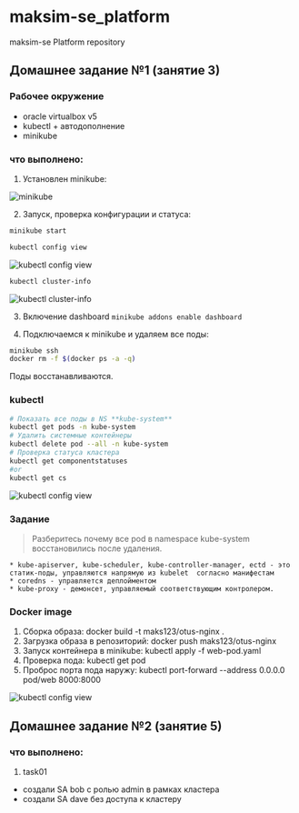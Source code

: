 # maksim-se_platform
maksim-se Platform repository

## Домашнее задание №1 (занятие 3)

### Рабочее окружение
* oracle virtualbox v5
* kubectl + автодополнение
* minikube

###  что выполнено:
1. Установлен minikube:

![minikube](https://i.ibb.co/TB5Vd9C/hw1-screen01.png)

2. Запуск, проверка конфигурации и статуса:
```bash
minikube start
```
```bash
kubectl config view
```

![kubectl config view](https://i.ibb.co/vdGSxp9/Screenshot-from-2019-07-21-23-57-16.png)

```bash
kubectl cluster-info
```

![kubectl cluster-info](https://i.ibb.co/PNj92df/Screenshot-from-2019-07-21-23-58-14.png)

3. Включение dashboard `minikube addons enable dashboard`

4. Подключаемся к minikube и удаляем все поды:

```bash
minikube ssh
docker rm -f $(docker ps -a -q)
```

Поды восстанавливаются.

### kubectl
```bash
# Показать все поды в NS **kube-system**
kubectl get pods -n kube-system 
# Удалить системные контейнеры 
kubectl delete pod --all -n kube-system
# Проверка статуса кластера
kubectl get componentstatuses
#or
kubectl get cs
```

![kubectl config view](https://i.ibb.co/LJFCjyg/Screenshot-from-2019-07-22-00-16-20.png)

### Задание

> Разберитесь почему все pod в namespace kube-system восстановились после удаления.

	* kube-apiserver, kube-scheduler, kube-controller-manager, ectd - это статик-поды, управляются напрямую из kubelet  согласно манифестам
	* сoredns - управляется деплойментом
	* kube-proxy - демонсет, управляемый соответствующим контролером.

### Docker image
1. Сборка образа: docker build -t maks123/otus-nginx .
2. Загрузка образа в репозиторий: docker push maks123/otus-nginx
3. Запуск контейнера в minikube: kubectl apply -f web-pod.yaml
4. Проверка пода: kubectl get pod
5. Проброс порта пода наружу: kubectl port-forward --address 0.0.0.0 pod/web 8000:8000



![kubectl config view](https://i.ibb.co/jJdH0s5/Screenshot-from-2019-07-22-00-59-38.png)

## Домашнее задание №2 (занятие 5)

###  что выполнено:
1. task01
* создали SA bob с ролью admin в рамках кластера
* создали SA dave без доступа к кластеру
